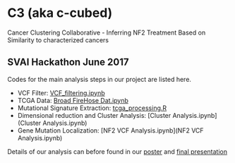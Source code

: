 # C3 (aka c-cubed)
Cancer Clustering Collaborative - Inferring NF2 Treatment Based on Similarity to characterized cancers

## SVAI Hackathon June 2017
Codes for the main analysis steps in our project are listed here. 
* VCF Filter: [VCF_filtering.ipynb](VCF_filtering.ipynb)
* TCGA Data: [Broad FireHose Dat\.ipynb](Cluster%20Analysis.ipynb)
* Mutational Signature Extraction: [tcga_processing.R](tcga_processing.R)
* Dimensional reduction and Cluster Analysis:	[Cluster Analysis.ipynb](Cluster Analysis.ipynb)
* Gene Mutation Localization: [NF2 VCF Analysis.ipynb](NF2 VCF Analysis.ipynb)

Details of our analysis can before found in our [poster](HackPoster.pdf) and [final presentation](C3finalpresentation.pdf)
